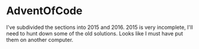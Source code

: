 # AdventOfCode

I've subdivided the sections into 2015 and 2016. 2015 is very incomplete, I'll need to hunt down some of the old solutions. Looks like I must have put them on another computer.
